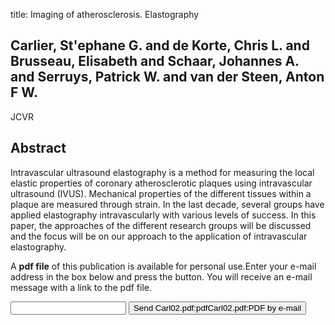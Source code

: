 title: Imaging of atherosclerosis. Elastography

## Carlier, St'ephane G. and de Korte, Chris L. and Brusseau, Elisabeth and Schaar, Johannes A. and Serruys, Patrick W. and van der Steen, Anton F W.
JCVR


## Abstract
Intravascular ultrasound elastography is a method for measuring the local elastic properties of coronary atherosclerotic plaques using intravascular ultrasound (IVUS). Mechanical properties of the different tissues within a plaque are measured through strain. In the last decade, several groups have applied elastography intravascularly with various levels of success. In this paper, the approaches of the different research groups will be discussed and the focus will be on our approach to the application of intravascular elastography.

A <b>pdf file</b> of this publication is available for personal use.Enter your e-mail address in the box below and press the button. You will receive an e-mail message with a link to the pdf file.
<form action="sender.php">  <input type="text" name="email">  <input type="submit" value="Send Carl02.pdf:pdfCarl02.pdf:PDF by e-mail"></form>